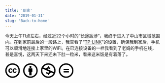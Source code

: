 ```yaml
---
title: '到家'
date: '2019-01-31'
slug: 'Back-to-home'
---
```


今天上午11点左右，经过近22个小时的“长途跋涉”，我终于进入了中山市区域范围内。在到家前最后的一段路上，我查看了“[TP-LINK](https://www.tp-link.com.cn/)”的设置，确保我到家后，手机可以顺滑地连接上家里的WiFi。在已连接设备的一栏我看到了老妈的手机在线，甚是喜悦，这两天下来还未下肚一粒米，看来这米饭是有着落了。  

#### [![版权声明](/images/creativecommons-cc.svg)](https://creativecommons.org/licenses/by-nc-nd/4.0/)